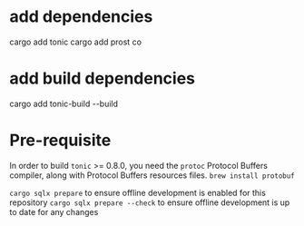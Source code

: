 # add dependencies
cargo add tonic
cargo add prost
co

# add build dependencies
cargo add tonic-build --build

# Pre-requisite
In order to build `tonic` >= 0.8.0, you need the `protoc` Protocol Buffers compiler, along with Protocol Buffers resources files.
`brew install protobuf`


`cargo sqlx prepare` to ensure offline development is enabled for this repository
`cargo sqlx prepare --check` to ensure offline development is up to date for any changes
